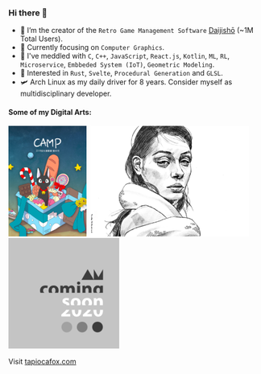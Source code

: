 ### Hi there 👋
- 🔭 I’m the creator of the `Retro Game Management Software` [Daijishō](https://github.com/TapiocaFox/Daijishou) (~1M Total Users).
- 💪 Currently focusing on `Computer Graphics`.
- 🧐 I've meddled with `C`, `C++`, `JavaScript`, `React.js`, `Kotlin`, `ML`, `RL`, `Microservice`, `Embbeded System (IoT)`, `Geometric Modeling`.
- 🌱 Interested in `Rust`, `Svelte`, `Procedural Generation` and `GLSL`.
- 🛩️ Arch Linux as my daily driver for 8 years. Consider myself as multidisciplinary developer. 



<!-- - 🌏 I'm from Taiwan, Formosa. -->
#### Some of my Digital Arts:
<img src="/imgs/manual_cover.png" height="220">&nbsp;&nbsp;<img src="/imgs/the_snake.PNG" height="220">&nbsp;&nbsp;<img src="/imgs/2020.png" height="220"> 

<!-- ![](/imgs/the_snake.PNG) -->

Visit [tapiocafox.com](https://tapiocafox.com)

<!-- #### I've also built projects like:
- [NoXerve](https://github.com/NoXerve/NoXerve): A "Service System" similar to CMS and Microservice that supports remote function call, with database and connection-type abstraction. It provides "nodejs" and "python3" environment and eliminate service designer to care about low level part of your project. Such as authorization, user system, database, protocol and so on.
- [Noversi](https://github.com/TapiocaFox/Noversi): Reversi game powered by ML written [purely in NumPy](https://github.com/TapiocaFox/NodeNet) and the "Service System" [NoXerve](https://github.com/NoXerve/NoXerve) mentioned above.
- [Note-G](https://github.com/TapiocaFox/Note-G): An Arduino UNO rhythm game project. You can edit your music sheet on the web and upload it to Arduino through bluetooth. Format like Open Music XML is supported.
- [Talksy](https://github.com/NOOXY-research/Talksy): A full-stack chat application with channel and permission control on top of [NoXerve](https://github.com/NoXerve/NoXerve).
 -->
 
<!--
**TapiocaFox/TapiocaFox** is a ✨ _special_ ✨ repository because its `README.md` (this file) appears on your GitHub profile.

Here are some ideas to get you started:

- 🔭 I’m currently working on ...
- 🌱 I’m currently learning ...
- 👯 I’m looking to collaborate on ...
- 🤔 I’m looking for help with ...
- 💬 Ask me about ...
- 📫 How to reach me: ...
- 😄 Pronouns: ...
- ⚡ Fun fact: ...
-->
